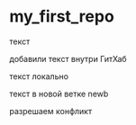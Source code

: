 ﻿# my_first_repo

текст

добавили текст внутри ГитХаб

текст локально

текст в новой ветке newb

разрешаем конфликт
